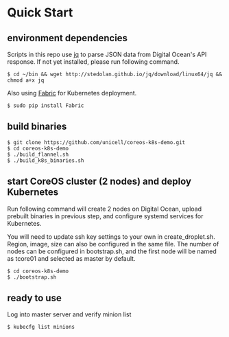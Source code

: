 # Quick Start 

## environment dependencies

Scripts in this repo use [jq](stedolan.github.io/jq/) to parse JSON data from
Digital Ocean's API response. If not yet installed, please run following
command.

    $ cd ~/bin && wget http://stedolan.github.io/jq/download/linux64/jq && chmod a+x jq

Also using [Fabric](http://www.fabfile.org/) for Kubernetes deployment.

    $ sudo pip install Fabric

## build binaries

    $ git clone https://github.com/unicell/coreos-k8s-demo.git
    $ cd coreos-k8s-demo
    $ ./build_flannel.sh
    $ ./build_k8s_binaries.sh

## start CoreOS cluster (2 nodes) and deploy Kubernetes

Run following command will create 2 nodes on Digital Ocean, upload prebuilt
binaries in previous step, and configure systemd services for Kubernetes.

You will need to update ssh key settings to your own in create_droplet.sh.
Region, image, size can also be configured in the same file.  The number of
nodes can be configured in bootstrap.sh, and the first node will
be named as tcore01 and selected as master by default.

    $ cd coreos-k8s-demo
    $ ./bootstrap.sh

## ready to use

Log into master server and verify minion list

    $ kubecfg list minions

